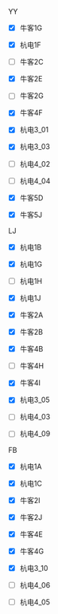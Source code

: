 YY

- [x] 牛客1G
- [x] 杭电1F
- [ ] 牛客2C
- [x] 牛客2E
- [ ] 牛客2G
- [x] 牛客4F
- [x] 杭电3_01
- [x] 杭电3_03
- [ ] 杭电4_02
- [ ] 杭电4_04
- [x] 牛客5D
- [x] 牛客5J



LJ

- [x] 杭电1B
- [x] 杭电1G
- [ ] 杭电1H
- [x] 杭电1J
- [x] 牛客2A
- [x] 牛客2B
- [x] 牛客4B
- [ ] 牛客4H
- [x] 牛客4I
- [x] 杭电3_05
- [ ] 杭电4_03
- [ ] 杭电4_09





FB
- [x] 杭电1A
- [x] 杭电1C
- [x] 牛客2I
- [x] 牛客2J
- [x] 牛客4E
- [x] 牛客4G
- [x] 杭电3_10
- [ ] 杭电4_06
- [ ] 杭电4_05

